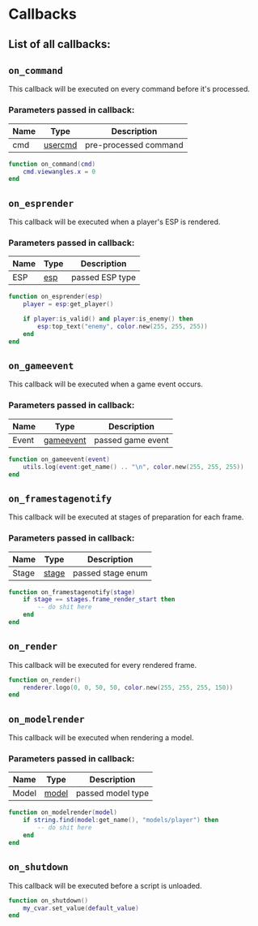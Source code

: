 # Callbacks

## List of all callbacks: <a href="list-of-all-callbacks" id="list-of-all-callbacks"></a>

## `on_command`

This callback will be executed on every command before it's processed.

### Parameters passed in callback:

| Name | Type                        | Description           |
| ---- | --------------------------- | --------------------- |
| cmd  | [usercmd](types/usercmd.md) | pre-processed command |

```lua
function on_command(cmd)
    cmd.viewangles.x = 0
end
```

## `on_esprender`

This callback will be executed when a player's ESP is rendered.

### Parameters passed in callback:

| Name | Type                | Description     |
| ---- | ------------------- | --------------- |
| ESP  | [esp](types/esp.md) | passed ESP type |

```lua
function on_esprender(esp)
    player = esp:get_player()

    if player:is_valid() and player:is_enemy() then
        esp:top_text("enemy", color.new(255, 255, 255))
    end
end
```

## `on_gameevent`

This callback will be executed when a game event occurs.

### Parameters passed in callback:

| Name  | Type                            | Description       |
| ----- | ------------------------------- | ----------------- |
| Event | [gameevent](types/gameevent.md) | passed game event |

```lua
function on_gameevent(event)
    utils.log(event:get_name() .. "\n", color.new(255, 255, 255))
end
```

## `on_framestagenotify`

This callback will be executed at stages of preparation for each frame.

### Parameters passed in callback:

| Name  | Type                     | Description       |
| ----- | ------------------------ | ----------------- |
| Stage | [stage](enums/stages.md) | passed stage enum |

```lua
function on_framestagenotify(stage)
    if stage == stages.frame_render_start then
        -- do shit here
    end
end
```

## `on_render`

This callback will be executed for every rendered frame.

```lua
function on_render()
    renderer.logo(0, 0, 50, 50, color.new(255, 255, 255, 150))
end
```

## `on_modelrender`

This callback will be executed when rendering a model.

### Parameters passed in callback:

| Name  | Type                    | Description       |
| ----- | ----------------------- | ----------------- |
| Model | [model](types/model.md) | passed model type |

```lua
function on_modelrender(model)
    if string.find(model:get_name(), "models/player") then
        -- do shit here
    end
end
```

## `on_shutdown`

This callback will be executed before a script is unloaded.

```lua
function on_shutdown()
    my_cvar.set_value(default_value)
end
```
